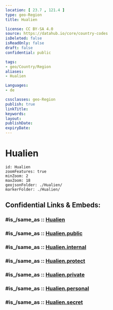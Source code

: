 ```yaml
---
location: [ 23.7 , 121.4 ] 
type: geo-Region
title: Hualien

license: CC BY-SA 4.0
source: https://datahub.io/core/country-codes
isDeleted: false
isReadOnly: false
draft: false
confidential: public

tags:
- geo/Country/Region
aliases:
- Hualien

Languages:
- de

cssclasses: geo-Region
publish: true
linkTitle: 
keywords: 
layout: 
publishDate: 
expiryDate: 
---
```


# Hualien

```leaflet
id: Hualien
zoomFeatures: true 
minZoom: 2 
maxZoom: 18
geojsonFolder: ./Hualien/
markerFolder: ./Hualien/
```


## Confidential Links & Embeds: 

### #is_/same_as :: [Hualien](/_Standards/Earth/Continent/Asia/Asia~East/Taiwan/Provinces~Taiwan/Taiwan/counties~Taiwan/Hualien.md) 

### #is_/same_as :: [Hualien.public](/_public/Earth/Continent/Asia/Asia~East/Taiwan/Provinces~Taiwan/Taiwan/counties~Taiwan/Hualien.public.md) 

### #is_/same_as :: [Hualien.internal](/_internal/Earth/Continent/Asia/Asia~East/Taiwan/Provinces~Taiwan/Taiwan/counties~Taiwan/Hualien.internal.md) 

### #is_/same_as :: [Hualien.protect](/_protect/Earth/Continent/Asia/Asia~East/Taiwan/Provinces~Taiwan/Taiwan/counties~Taiwan/Hualien.protect.md) 

### #is_/same_as :: [Hualien.private](/_private/Earth/Continent/Asia/Asia~East/Taiwan/Provinces~Taiwan/Taiwan/counties~Taiwan/Hualien.private.md) 

### #is_/same_as :: [Hualien.personal](/_personal/Earth/Continent/Asia/Asia~East/Taiwan/Provinces~Taiwan/Taiwan/counties~Taiwan/Hualien.personal.md) 

### #is_/same_as :: [Hualien.secret](/_secret/Earth/Continent/Asia/Asia~East/Taiwan/Provinces~Taiwan/Taiwan/counties~Taiwan/Hualien.secret.md)

